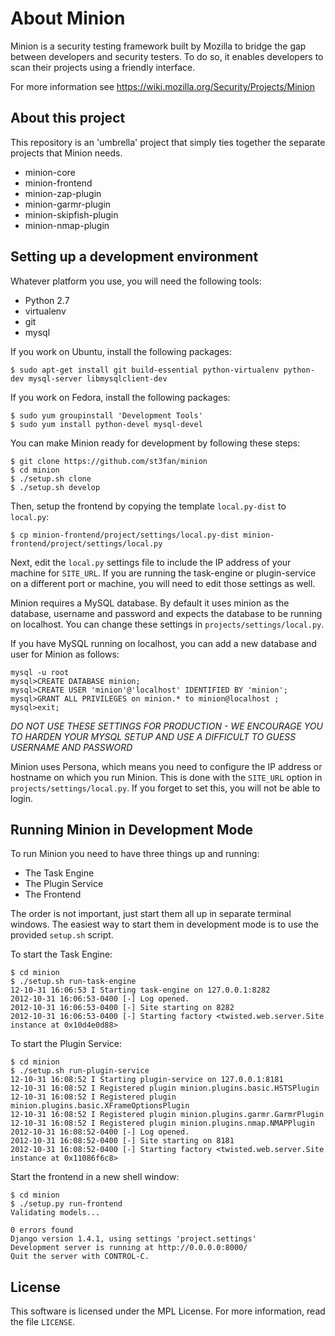 About Minion
============

Minion is a security testing framework built by Mozilla to bridge the gap between developers and security testers. To do so, it enables developers to scan their projects using a friendly interface.

For more information see https://wiki.mozilla.org/Security/Projects/Minion

About this project
------------------

This repository is an 'umbrella' project that simply ties together the separate projects that Minion needs.

* minion-core
* minion-frontend
* minion-zap-plugin
* minion-garmr-plugin
* minion-skipfish-plugin
* minion-nmap-plugin

Setting up a development environment
------------------------------------

Whatever platform you use, you will need the following tools:

* Python 2.7
* virtualenv
* git
* mysql

If you work on Ubuntu, install the following packages:

    $ sudo apt-get install git build-essential python-virtualenv python-dev mysql-server libmysqlclient-dev

If you work on Fedora, install the following packages:

    $ sudo yum groupinstall 'Development Tools'
    $ sudo yum install python-devel mysql-devel

You can make Minion ready for development by following these steps:

    $ git clone https://github.com/st3fan/minion
    $ cd minion
    $ ./setup.sh clone
    $ ./setup.sh develop

Then, setup the frontend by copying the template `local.py-dist` to `local.py`:

    $ cp minion-frontend/project/settings/local.py-dist minion-frontend/project/settings/local.py
    
Next, edit the `local.py` settings file to include the IP address of your machine for `SITE_URL`. If you are running the task-engine or plugin-service on a different port or machine, you will need to edit those settings as well.

Minion requires a MySQL database. By default it uses minion as the database, username and password and expects the database to be running on localhost. You can change these settings in `projects/settings/local.py`.

If you have MySQL running on localhost, you can add a new database and user for Minion as follows:

    mysql -u root
    mysql>CREATE DATABASE minion;
    mysql>CREATE USER 'minion'@'localhost' IDENTIFIED BY 'minion';
    mysql>GRANT ALL PRIVILEGES on minion.* to minion@localhost ;
    mysql>exit;

*DO NOT USE THESE SETTINGS FOR PRODUCTION - WE ENCOURAGE YOU TO HARDEN YOUR MYSQL SETUP AND USE A DIFFICULT TO GUESS USERNAME AND PASSWORD*

Minion uses Persona, which means you need to configure the IP address or hostname on which you run Minion. This is done with the `SITE_URL` option in `projects/settings/local.py`. If you forget to set this, you will not be able to login.

Running Minion in Development Mode
----------------------------------

To run Minion you need to have three things up and running:

* The Task Engine
* The Plugin Service
* The Frontend

The order is not important, just start them all up in separate terminal windows. The easiest way to start them in development mode is to use the provided `setup.sh` script.

To start the Task Engine:

    $ cd minion
    $ ./setup.sh run-task-engine
    12-10-31 16:06:53 I Starting task-engine on 127.0.0.1:8282
    2012-10-31 16:06:53-0400 [-] Log opened.
    2012-10-31 16:06:53-0400 [-] Site starting on 8282
    2012-10-31 16:06:53-0400 [-] Starting factory <twisted.web.server.Site instance at 0x10d4e0d88>

To start the Plugin Service:

    $ cd minion
    $ ./setup.sh run-plugin-service
    12-10-31 16:08:52 I Starting plugin-service on 127.0.0.1:8181
    12-10-31 16:08:52 I Registered plugin minion.plugins.basic.HSTSPlugin
    12-10-31 16:08:52 I Registered plugin minion.plugins.basic.XFrameOptionsPlugin
    12-10-31 16:08:52 I Registered plugin minion.plugins.garmr.GarmrPlugin
    12-10-31 16:08:52 I Registered plugin minion.plugins.nmap.NMAPPlugin
    2012-10-31 16:08:52-0400 [-] Log opened.
    2012-10-31 16:08:52-0400 [-] Site starting on 8181
    2012-10-31 16:08:52-0400 [-] Starting factory <twisted.web.server.Site instance at 0x11086f6c8>

Start the frontend in a new shell window:

    $ cd minion
    $ ./setup.py run-frontend
    Validating models...

    0 errors found
    Django version 1.4.1, using settings 'project.settings'
    Development server is running at http://0.0.0.0:8000/
    Quit the server with CONTROL-C.

License
-------
This software is licensed under the MPL License. For more
information, read the file ``LICENSE``.

